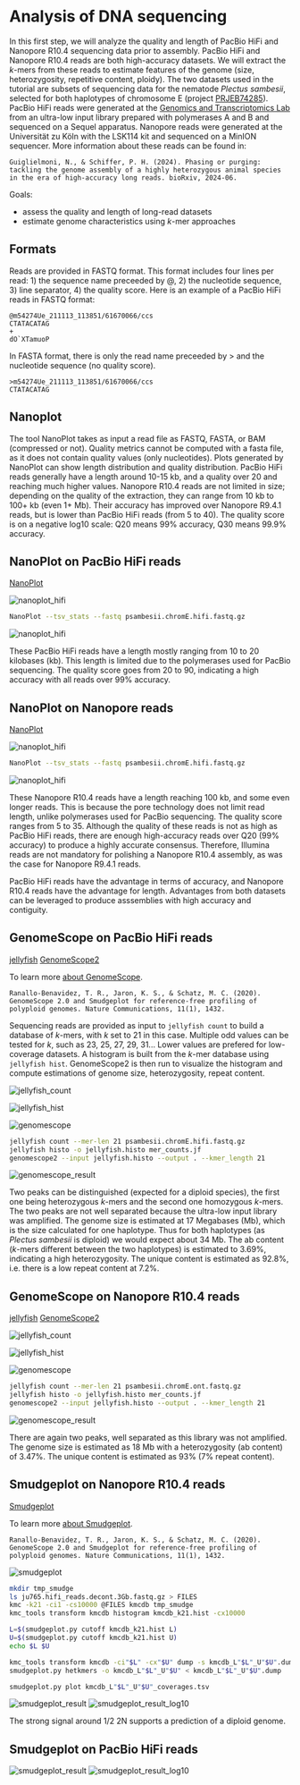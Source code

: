 # Analysis of DNA sequencing

In this first step, we will analyze the quality and length of PacBio HiFi and Nanopore R10.4 sequencing data prior to assembly. PacBio HiFi and Nanopore R10.4 reads are both high-accuracy datasets. We will extract the *k*-mers from these reads to estimate features of the genome (size, heterozygosity, repetitive content, ploidy). The two datasets used in the tutorial are subsets of sequencing data for the nematode *Plectus sambesii*, selected for both haplotypes of chromosome E (project [PRJEB74285](https://www.ebi.ac.uk/ena/browser/view/PRJEB74285)). PacBio HiFi reads were generated at the [Genomics and Transcriptomics Lab](https://www.gtl.hhu.de/) from an ultra-low input library prepared with polymerases A and B and sequenced on a Sequel apparatus. Nanopore reads were generated at the Universität zu Köln with the LSK114 kit and sequenced on a MinION sequencer. More information about these reads can be found in:

```
Guiglielmoni, N., & Schiffer, P. H. (2024). Phasing or purging: tackling the genome assembly of a highly heterozygous animal species in the era of high-accuracy long reads. bioRxiv, 2024-06.
```

Goals:
* assess the quality and length of long-read datasets
* estimate genome characteristics using *k*-mer approaches

## Formats

Reads are provided in FASTQ format. This format includes four lines per read: 1) the sequence name preceeded by \@, 2) the nucleotide sequence, 3) line separator, 4) the quality score. Here is an example of a PacBio HiFi reads in FASTQ format:

```
@m54274Ue_211113_113851/61670066/ccs
CTATACATAG
+
dO`XTamuoP
```

In FASTA format, there is only the read name preceeded by \> and the nucleotide sequence (no quality score).

```
>m54274Ue_211113_113851/61670066/ccs
CTATACATAG
```

## Nanoplot 

The tool NanoPlot takes as input a read file as FASTQ, FASTA, or BAM (compressed or not). Quality metrics cannot be computed with a fasta file, as it does not contain quality values (only nucleotides). Plots generated by NanoPlot can show length distribution and quality distribution. PacBio HiFi reads generally have a length around 10-15 kb, and a quality over 20 and reaching much higher values. Nanopore R10.4 reads are not limited in size; depending on the quality of the extraction, they can range from 10 kb to 100+ kb (even 1+ Mb). Their accuracy has improved over Nanopore R9.4.1 reads, but is lower than PacBio HiFi reads (from 5 to 40). The quality score is on a negative log10 scale: Q20 means 99\% accuracy, Q30 means 99.9\% accuracy.

## NanoPlot on PacBio HiFi reads

[NanoPlot](https://github.com/wdecoster/NanoPlot)

![nanoplot_hifi](s1_pic/galaxy.nanoplot_hifi.png)

```sh
NanoPlot --tsv_stats --fastq psambesii.chromE.hifi.fastq.gz
```

![nanoplot_hifi](s1_pic/psambesii.nanoplot_hifi.png)

These PacBio HiFi reads have a length mostly ranging from 10 to 20 kilobases (kb). This length is limited due to the polymerases used for PacBio sequencing. The quality score goes from 20 to 90, indicating a high accuracy with all reads over 99\% accuracy.

## NanoPlot on Nanopore reads

[NanoPlot](https://github.com/wdecoster/NanoPlot)

![nanoplot_hifi](s1_pic/galaxy.nanoplot_ont.png)

```sh
NanoPlot --tsv_stats --fastq psambesii.chromE.hifi.fastq.gz
```

![nanoplot_hifi](s1_pic/psambesii.nanoplot_ont.png)

These Nanopore R10.4 reads have a length reaching 100 kb, and some even longer reads. This is because the pore technology does not limit read length, unlike polymerases used for PacBio sequencing. The quality score ranges from 5 to 35. Although the quality of these reads is not as high as PacBio HiFi reads, there are enough high-accuracy reads over Q20 (99\% accuracy) to produce a highly accurate consensus. Therefore, Illumina reads are not mandatory for polishing a Nanopore R10.4 assembly, as was the case for Nanopore R9.4.1 reads.

PacBio HiFi reads have the advantage in terms of accuracy, and Nanopore R10.4 reads have the advantage for length. Advantages from both datasets can be leveraged to produce asssemblies with high accuracy and contiguity. 

## GenomeScope on PacBio HiFi reads

[jellyfish](https://github.com/gmarcais/Jellyfish)
[GenomeScope2](https://github.com/tbenavi1/genomescope2.0)

To learn more [about GenomeScope](https://www.youtube.com/watch?v=s808LzwI-u4).

```
Ranallo-Benavidez, T. R., Jaron, K. S., & Schatz, M. C. (2020). GenomeScope 2.0 and Smudgeplot for reference-free profiling of polyploid genomes. Nature Communications, 11(1), 1432.
```

Sequencing reads are provided as input to `jellyfish count` to build a database of *k*-mers, with *k* set to 21 in this case. Multiple odd values can be tested for *k*, such as 23, 25, 27, 29, 31... Lower values are prefered for low-coverage datasets. A histogram is built from the *k*-mer database using `jellyfish hist`. GenomeScope2 is then run to visualize the histogram and compute estimations of genome size, heterozygosity, repeat content. 

![jellyfish_count](s1_pic/galaxy.jellyfish_count_hifi.png) 

![jellyfish_hist](s1_pic/galaxy.jellyfish_hist.png) 

![genomescope](s1_pic/genomescope_hifi.png) 

```sh
jellyfish count --mer-len 21 psambesii.chromE.hifi.fastq.gz
jellyfish histo -o jellyfish.histo mer_counts.jf
genomescope2 --input jellyfish.histo --output . --kmer_length 21
```

![genomescope_result](s1_pic/psambesii.genomescope_hifi.linear_plot.png)

Two peaks can be distinguished (expected for a diploid species), the first one being heterozygous *k*-mers and the second one homozygous *k*-mers. The two peaks are not well separated because the ultra-low input library was amplified. The genome size is estimated at 17 Megabases (Mb), which is the size calculated for one haplotype. Thus for both haplotypes (as *Plectus sambesii* is diploid) we would expect about 34 Mb. The ab content (*k*-mers different between the two haplotypes) is estimated to 3.69\%, indicating a high heterozygosity. The unique content is estimated as 92.8\%, i.e. there is a low repeat content at 7.2\%. 

## GenomeScope on Nanopore R10.4 reads

[jellyfish](https://github.com/gmarcais/Jellyfish)
[GenomeScope2](https://github.com/tbenavi1/genomescope2.0)

![jellyfish_count](s1_pic/galaxy.jellyfish_count_ont.png) 

![jellyfish_hist](s1_pic/galaxy.jellyfish_hist.png) 

![genomescope](s1_pic/genomescope_hifi.png) 

```sh
jellyfish count --mer-len 21 psambesii.chromE.ont.fastq.gz
jellyfish histo -o jellyfish.histo mer_counts.jf
genomescope2 --input jellyfish.histo --output . --kmer_length 21
```

![genomescope_result](s1_pic/psambesii.genomescope_ont.linear_plot.png)

There are again two peaks, well separated as this library was not amplified. The genome size is estimated as 18 Mb with a heterozygosity (ab content) of 3.47\%. The unique content is estimated as 93\% (7% repeat content). 

## Smudgeplot on Nanopore R10.4 reads

[Smudgeplot](https://github.com/KamilSJaron/smudgeplot)

To learn more [about Smudgeplot](https://www.youtube.com/watch?v=3erlEY8HKDs).

```
Ranallo-Benavidez, T. R., Jaron, K. S., & Schatz, M. C. (2020). GenomeScope 2.0 and Smudgeplot for reference-free profiling of polyploid genomes. Nature Communications, 11(1), 1432.
```

![smudgeplot](s1_pic/galaxy.smudgeplot.png)

```sh
mkdir tmp_smudge
ls ju765.hifi_reads.decont.3Gb.fastq.gz > FILES
kmc -k21 -ci1 -cs10000 @FILES kmcdb tmp_smudge
kmc_tools transform kmcdb histogram kmcdb_k21.hist -cx10000

L=$(smudgeplot.py cutoff kmcdb_k21.hist L)
U=$(smudgeplot.py cutoff kmcdb_k21.hist U)
echo $L $U

kmc_tools transform kmcdb -ci"$L" -cx"$U" dump -s kmcdb_L"$L"_U"$U".dump
smudgeplot.py hetkmers -o kmcdb_L"$L"_U"$U" < kmcdb_L"$L"_U"$U".dump

smudgeplot.py plot kmcdb_L"$L"_U"$U"_coverages.tsv
```

![smudgeplot_result](s1_pic/galaxy.smudgeplot_ont.png)
![smudgeplot_result_log10](s1_pic/galaxy.smudgeplot_log10_ont.png)

The strong signal around 1/2 2N supports a prediction of a diploid genome.

## Smudgeplot on PacBio HiFi reads

![smudgeplot_result](s1_pic/galaxy.smudgeplot_hifi.png)
![smudgeplot_result_log10](s1_pic/galaxy.smudgeplot_log10_hifi.png)

